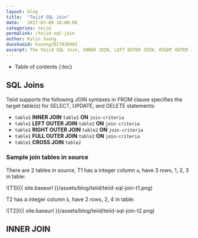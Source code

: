```yaml
---
layout: blog
title:  "Teiid SQL Join"
date:   2017-03-09 18:00:00
categories: teiid
permalink: /teiid-sql-join
author: Kylin Soong
duoshuoid: ksoong2017030901
excerpt: The Teiid SQL Join, INNER JOIN, LEFT OUTER JOIN, RIGHT OUTER JOIN, FULL OUTER JOIN, CROSS JOIN
---
```


* Table of contents
{:toc}

## SQL Joins

Teiid supports the following JOIN syntaxes in FROM clause specifies the target table(s) for SELECT, UPDATE, and DELETE statements:

* `table1` **INNER JOIN** `table2` **ON** `join-criteria` 
* `table1` **LEFT OUTER JOIN** `table2` **ON** `join-criteria`
* `table1` **RIGHT OUTER JOIN** `table2` **ON** `join-criteria`
* `table1` **FULL OUTER JOIN** `table2` **ON** `join-criteria`
* `table1` **CROSS JOIN** `table2`

### Sample join tables in source

There are 2 tables in source, T1 has a integer column `a`, have 3 rows, 1, 2, 3 in table:

![T1]({{ site.baseurl }}/assets/blog/teiid/teiid-sql-join-t1.png)

T2 has a integer column `b`, have 2 rows, 2, 4 in table:

![T2]({{ site.baseurl }}/assets/blog/teiid/teiid-sql-join-t2.png)

## INNER JOIN
